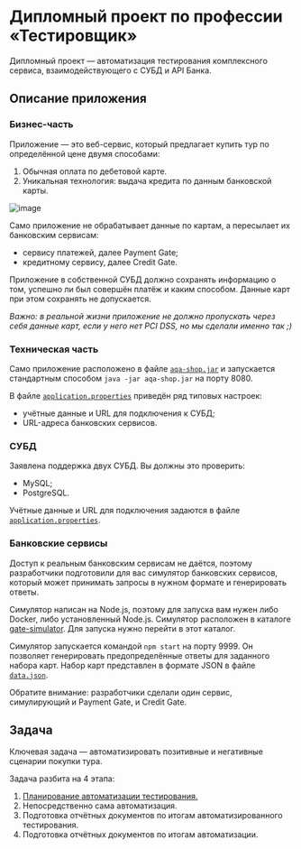 # Дипломный проект по профессии «Тестировщик»

Дипломный проект — автоматизация тестирования комплексного сервиса, взаимодействующего с СУБД и API Банка.

## Описание приложения

### Бизнес-часть

Приложение — это веб-сервис, который предлагает купить тур по определённой цене двумя способами:

1. Обычная оплата по дебетовой карте.
2. Уникальная технология: выдача кредита по данным банковской карты.

![image](https://user-images.githubusercontent.com/110032141/212042235-8cb640cd-509c-4802-9307-9d08493ab6c7.png)

Само приложение не обрабатывает данные по картам, а пересылает их банковским сервисам:
* сервису платежей, далее Payment Gate;
* кредитному сервису, далее Credit Gate.

Приложение в собственной СУБД должно сохранять информацию о том, успешно ли был совершён платёж и каким способом. Данные карт при этом сохранять не допускается.

*Важно: в реальной жизни приложение не должно пропускать через себя данные карт, если у него нет PCI DSS, но мы сделали именно так ;)*

### Техническая часть

Само приложение расположено в файле [`aqa-shop.jar`](https://github.com/netology-code/qa-diploma/blob/master/aqa-shop.jar) и запускается стандартным способом `java -jar aqa-shop.jar` на порту 8080.

В файле [`application.properties`](https://github.com/netology-code/qa-diploma/blob/master/application.properties) приведён ряд типовых настроек:
* учётные данные и URL для подключения к СУБД;
* URL-адреса банковских сервисов.

### СУБД

Заявлена поддержка двух СУБД. Вы должны это проверить:

* MySQL;
* PostgreSQL.

Учётные данные и URL для подключения задаются в файле [`application.properties`](https://github.com/netology-code/qa-diploma/blob/master/application.properties).

### Банковские сервисы

Доступ к реальным банковским сервисам не даётся, поэтому разработчики подготовили для вас симулятор банковских сервисов, который может принимать запросы в нужном формате и генерировать ответы.

Симулятор написан на Node.js, поэтому для запуска вам нужен либо Docker, либо установленный Node.js. Симулятор расположен в каталоге [gate-simulator](https://github.com/netology-code/qa-diploma/tree/master/gate-simulator). Для запуска нужно перейти в этот каталог. 

Симулятор запускается командой `npm start` на порту 9999. Он позволяет генерировать предопределённые ответы для заданного набора карт. Набор карт представлен в формате JSON в файле [`data.json`](https://github.com/netology-code/qa-diploma/blob/master/gate-simulator/data.json).

Обратите внимание: разработчики сделали один сервис, симулирующий и Payment Gate, и Credit Gate.

## Задача

Ключевая задача — автоматизировать позитивные и негативные сценарии покупки тура.

Задача разбита на 4 этапа:

1. [Планирование автоматизации тестирования.](https://github.com/ripodgor/QA46_Diploma/blob/main/docs/Plan.md)
2. Непосредственно сама автоматизация.
3. Подготовка отчётных документов по итогам автоматизированного тестирования.
4. Подготовка отчётных документов по итогам автоматизации.
